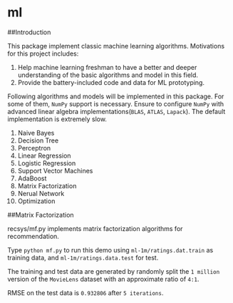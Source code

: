ml
==

##Introduction

This package implement classic machine learning algorithms. Motivations for this project includes:

1. Help machine learning freshman to have a better and deeper understanding of the basic algorithms and model in this field.
2. Provide the battery-included code and data for ML prototyping.

Following algorithms and models will be implemented in this package. 
For some of them, `NumPy` support is necessary.
Ensure to configure `NumPy` with advanced linear algebra implementations(`BLAS`, `ATLAS`, `Lapack`). 
The default implementation is extremely slow.

1. Naive Bayes
2. Decision Tree
3. Perceptron
4. Linear Regression
5. Logistic Regression
6. Support Vector Machines
7. AdaBoost
8. Matrix Factorization
9. Nerual Network
10. Optimization

##Matrix Factorization

recsys/mf.py implements matrix factorization algorithms for recommendation.

Type `python mf.py` to run this demo using `ml-1m/ratings.dat.train` as training data, and `ml-1m/ratings.data.test` for test.

The training and test data are generated by randomly split the `1 million` version of the `MovieLens` dataset with an approximate ratio of `4:1`.

RMSE on the test data is `0.932806` after `5 iterations`.



